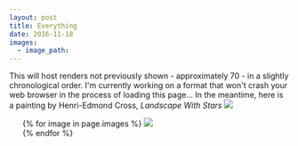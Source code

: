 ```yaml
---
layout: post
title: Everything
date: 2016-11-18
images:
  - image_path: 
---
```

This will host renders not previously shown - approximately 70 - in a slightly chronological order. I'm currently working on a format that won't crash your web browser in the process of loading this page... In the meantime, here is a painting by Henri-Edmond Cross, <i>Landscape With Stars</i>
![](/assets/Henri-Edmond%20Cross%20Landscape%20With%20Stars.jpg)
<ul>
  {% for image in page.images %}
    <a href="{{ image.image_path }}" target="_blank"><img src= "{{ image.image_path }}"></a>
    <br>
  {% endfor %}
</ul>
